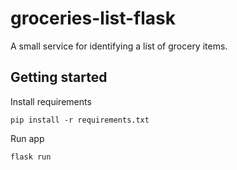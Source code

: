 # groceries-list-flask
A small service for identifying a list of grocery items.

## Getting started
Install requirements
```
pip install -r requirements.txt
```
Run app
```
flask run
```
